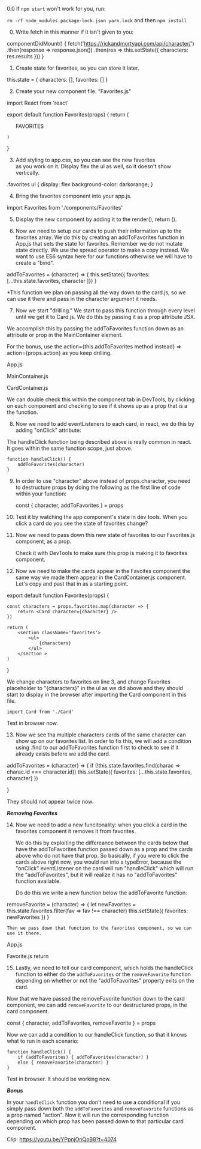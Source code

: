 0.0 If `npm start` won't work for you, run:

 `rm -rf node_modules package-lock.json yarn.lock` and then `npm install`

0. Write fetch in this manner if it isn't given to you:

  componentDidMount() {
    fetch('https://rickandmortyapi.com/api/character/')
      .then(response => response.json())
      .then(res => this.setState({
        characters: res.results
      }))
  }

1. Create state for favorites, so you can store it later.

this.state = {
      characters: [],
      favorites: []
    }

2. Create your new component file. "Favorites.js"

import React from 'react'

export default function Favorites(props) {
    return (
        <section className='favorites'>
            <ul>
                FAVORITES
            </ul>
        </section >

    )
}

3. Add styling to app.css, so you can see the new favorites <section> as you
   work on it. Display flex the ul as well, so it doesn't show vertically. 

.favorites ul {
  display: flex
  background-color: darkorange;
}

4. Bring the favorites component into your app.js. 

import Favorites from './components/Favorites'

5. Display the new component by adding it to the render(), return (). 

<Favorites />

6. Now we need to setup our cards to push their information up to the favorites
   array. We do this by creating an addToFavorites function in App.js that sets
   the state for favorites. Remember we do not mutate state directly. We use the
   spread operator to make a copy instead. We want to use ES6 syntax here for
   our functions otherwise we will have to create a "bind".

addToFavorites = (character) => {
    this.setState({ favorites: [...this.state.favorites, character ]})
  }

*This function we plan on passing all the way down to the card.js, so we can use
it there and pass in the character argument it needs. 

7.  Now we start "drilling." We start to pass this function through every level
   until we get it to Card.js. We do this by passing it as a prop attribute JSX. 

We accomplish this by passing the addToFavorites function down as an attribute
or prop in the MainContainer element. 

For the bonus, use the action={this.addToFavorites method instead} =>
action={props.action} as you keep drilling. 

App.js
<MainContainer characters={this.state.characters} addToFavorites={this.addToFavorites} />

MainContainer.js
<CardContainer addToFavorites={props.addToFavorites} characters={props.characters} />

CardContainer.js
<CardContainer addToFavorites={props.addToFavorites} characters={props.characters} />


We can double check this within the component tab in DevTools, by clicking on
each component and checking to see if it shows up as a prop that is a the
function.

8. Now we need to add eventListeners to each card, in react, we do this by
   adding "onClick" attribute:
 
<div className='card' onClick={handleClick}>

The handleClick function being described above is really common in react. It
goes within the same function scope, just above. 

    function handleClick() {
        addToFavorites(character)
    }

9. In order to use "character" above instead of props.character, you need to
   destructure props by doing the following as the first line of code within
   your function:

    const { character, addToFavorites } = props

10. Test it by watching the app component's state in dev tools. When you click a
    card do you see the state of favorites change?

11. Now we need to pass down this new state of favorites to our Favorites.js
    component, as a prop.

    <Favorites favorites={this.state.favorites} />

    Check it with DevTools to make sure this prop is making it to favorites component.

12. Now we need to make the cards appear in the Favoites component the same way
    we made them appear in the CardContainer.js component. Let's copy and past that in as
    a starting point. 

   export default function Favorites(props) {

    const characters = props.favorites.map(character => {
        return <Card character={character} />
    })

    return (
        <section className='favorites'>
            <ul>
                {characters}
            </ul>
        </section >
    )
} 

We change characters to favorites on line 3, and change Favorites placeholder to
"{characters}" in the ul as we did above and they should start to display in the
browser after importing the Card component in this file. 

    import Card from './Card'

Test in browser now. 





13. Now we see tha multiple characters cards of the same character can show up
    on our favorites list. In order to fix this, we will add a condition using
    .find to our addToFavorites function first to check to see if it already
    exists before we add the card. 

addToFavorites = (character) => {
    if (!this.state.favorites.find(charac => charac.id === character.id))
      this.setState({ favorites: [...this.state.favorites, character] })

}

They should not appear twice now. 


***Removing Favorites***


14. Now we need to add a new funcitonality: when you click a card in the
    favorites component it removes it from favorites. 
    
    We do this by exploiting the differeance between the cards below that have the addToFavorites
    function passed down as a prop and the cards above who do not have that
    prop. So basically, if you were to click the cards above right now, you
    would run into a typeError, because the "onClick" eventListener on the card
    will run "handleClick" which will run the "addToFavorites", but it will
    realize it has no "addToFavorites" function available. 

    Do do this we write a new function below the addToFavorite function:

  removeFavorite = (character) => {
    let newFavorites = this.state.favorites.filter(fav => fav !== character)
    this.setState({ favorites: newFavorites })
  }

    Then we pass down that function to the favorites component, so we can use it there. 

App.js
<Favorites favorites={this.state.favorites} removeFavorite={this.removeFavorite} />

Favorite.js
return <Card removeFavorite={props.removeFavorite} character={character} />

15. Lastly, we need to tell our card component, which holds the handleClick function to either do the `addToFavorites`
or the `removeFavorite` function depending on whether or not the
"addToFavorites" property exits on the card.

Now that we have passed the removeFavorite function down to the card component,
we can add `removeFavorite` to our destructured props, in the card component.  

const { character, addToFavorites, removeFavorite } = props

Now we can add a condition to our handleClick function, so that it knows what to
run in each scenario:

    function handleClick() {
        if (addToFavorites) { addToFavorites(character) }
        else { removeFavorite(character) }
    }

Test in browser. It should be working now. 

***Bonus***

In your `handleClick` function you don't need to use a conditional if you simply
pass down both the `addToFavorites` and `removeFavorite` functions as a prop
named "action". Now it will run the corresponding function depending on which
prop has been passed down to that particular card component. 

Clip: https://youtu.be/YPpnjOnQoB8?t=4074






